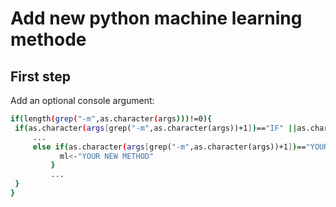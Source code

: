 
# Add new python machine learning methode

## First step

Add an optional console argument:
   ```sh
   if(length(grep("-m",as.character(args)))!=0){
   	if(as.character(args[grep("-m",as.character(args))+1])=="IF" ||as.character(args[grep("-m",as.character(args))+1])=="kNN" || as.character(args[grep("-m",as.character(args))+1])=="DAGMM" || as.character(args[grep("-m",as.character(args))+1])=="RF" || as.character(args[grep("-m",as.character(args))+1])=="YOUR NEW METHOD"){
   		...
   	  	else if(as.character(args[grep("-m",as.character(args))+1])=="YOUR NEW METHOD"){
          	  ml<-"YOUR NEW METHOD"
        	}
        	...
   	}
   }
   ```
